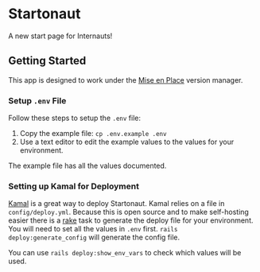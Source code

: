 # Startonaut

A new start page for Internauts!

## Getting Started

This app is designed to work under the [Mise en Place](https://mise.jdx.dev/lang/ruby.html)
version manager.

### Setup `.env` File

Follow these steps to setup the `.env` file:

1. Copy the example file: `cp .env.example .env`
2. Use a text editor to edit the example values to the values for your environment.

The example file has all the values documented.

### Setting up Kamal for Deployment

[Kamal](https://kamal-deploy.org/) is a great way to deploy Startonaut. Kamal relies on
a file in `config/deploy.yml`. Because this is open source and to make self-hosting
easier there is a [rake](https://ruby.github.io/rake/) task to generate the deploy
file for your environment.
You will need to set all the values in `.env` first.
`rails deploy:generate_config` will generate the config file.

You can use `rails deploy:show_env_vars` to check which values will be used.
